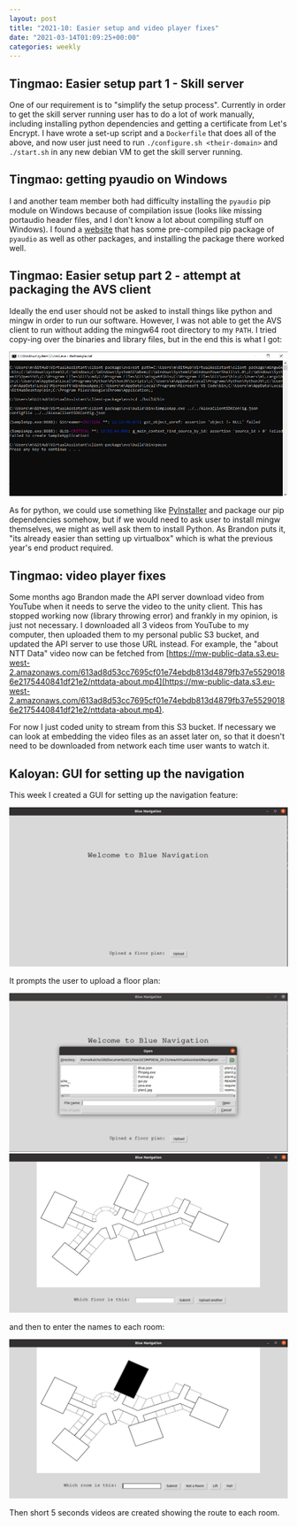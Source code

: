 ```yaml
---
layout: post
title: "2021-10: Easier setup and video player fixes"
date: "2021-03-14T01:09:25+00:00"
categories: weekly
---
```


## Tingmao: Easier setup part 1 - Skill server

One of our requirement is to "simplify the setup process". Currently in order to get the skill server running user has to do a lot of work manually, including installing python dependencies and getting a certificate from Let's Encrypt. I have wrote a set-up script and a `Dockerfile` that does all of the above, and now user just need to run `./configure.sh <their-domain>` and `./start.sh` in any new debian VM to get the skill server running.

## Tingmao: getting pyaudio on Windows

I and another team member both had difficulty installing the `pyaudio` pip module on Windows because of compilation issue (looks like missing portaudio header files, and I don't know a lot about compiling stuff on Windows). I found a [website](https://www.lfd.uci.edu/~gohlke/pythonlibs/#pyaudio) that has some pre-compiled pip package of `pyaudio` as well as other packages, and installing the package there worked well.

## Tingmao: Easier setup part 2 - attempt at packaging the AVS client

Ideally the end user should not be asked to install things like python and mingw in order to run our software. However, I was not able to get the AVS client to run without adding the mingw64 root directory to my `PATH`. I tried copy-ing over the binaries and library files, but in the end this is what I got:

![](/assets/images/2021-10-tingmao-avs-error.png)

As for python, we could use something like [PyInstaller](https://www.pyinstaller.org/) and package our pip dependencies somehow, but if we would need to ask user to install mingw themselves, we might as well ask them to install Python. As Brandon puts it, "its already easier than setting up virtualbox" which is what the previous year's end product required.

## Tingmao: video player fixes

Some months ago Brandon made the API server download video from YouTube when it needs to serve the video to the unity client. This has stopped working now (library throwing error) and frankly in my opinion, is just not necessary. I downloaded all 3 videos from YouTube to my computer, then uploaded them to my personal public S3 bucket, and updated the API server to use those URL instead. For example, the "about NTT Data" video now can be fetched from [https://mw-public-data.s3.eu-west-2.amazonaws.com/613ad8d53cc7695cf01e74ebdb813d4879fb37e55290186e2175440841df21e2/nttdata-about.mp4](https://mw-public-data.s3.eu-west-2.amazonaws.com/613ad8d53cc7695cf01e74ebdb813d4879fb37e55290186e2175440841df21e2/nttdata-about.mp4).

For now I just coded unity to stream from this S3 bucket. If necessary we can look at embedding the video files as an asset later on, so that it doesn't need to be downloaded from network each time user wants to watch it.

## Kaloyan: GUI for setting up the navigation

This week I created a GUI for setting up the navigation feature:

<img src="/assets/images/Navigation-gui-1.png" class="center">

It prompts the user to upload a floor plan:

<img src="/assets/images/Navigation-gui-2.png" class="center">

<img src="/assets/images/Navigation-gui-3.png" class="center">

and then to enter the names to each room:

<img src="/assets/images/Navigation-gui-4.png" class="center">

Then short 5 seconds videos are created showing the route to each room.